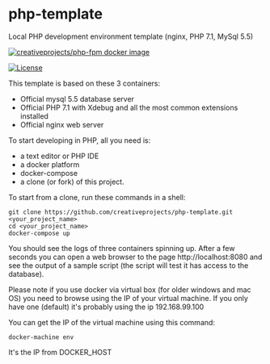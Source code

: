 # php-template
Local PHP development environment template (nginx, PHP 7.1, MySql 5.5)

[![creativeprojects/php-fpm docker image](http://dockeri.co/image/creativeprojects/php-fpm)](https://registry.hub.docker.com/u/creativeprojects/php-fpm/)

[![License](https://img.shields.io/:license-mit-blue.svg?style=flat-square)](http://badges.mit-license.org)

This template is based on these 3 containers:
* Official mysql 5.5 database server
* Official PHP 7.1 with Xdebug and all the most common extensions installed
* Official nginx web server

To start developing in PHP, all you need is:
* a text editor or PHP IDE
* a docker platform
* docker-compose
* a clone (or fork) of this project.

To start from a clone, run these commands in a shell:

```
git clone https://github.com/creativeprojects/php-template.git <your_project_name>
cd <your_project_name>
docker-compose up

```

You should see the logs of three containers spinning up. After a few seconds you can open a web browser to the page http://localhost:8080 and see the output of a sample script (the script will test it has access to the database).

Please note if you use docker via virtual box (for older windows and mac OS) you need to browse using the IP of your virtual machine. If you only have one (default) it's probably using the ip 192.168.99.100

You can get the IP of the virtual machine using this command:

```
docker-machine env
```
It's the IP from DOCKER_HOST
